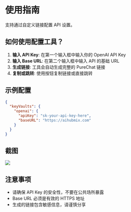 # 使用指南

支持通过自定义链接配置 API 设置。

## 如何使用配置工具？

1. **输入 API Key**: 在第一个输入框中输入你的 OpenAI API Key
2. **输入 Base URL**: 在第二个输入框中输入 API 的基础 URL
3. **生成链接**: 工具会自动生成完整的 PureChat 链接
4. **复制或跳转**: 使用按钮复制链接或直接跳转

## 示例配置

```json
{
  "keyVaults": {
    "openai": {
      "apiKey": "sk-your-api-key-here",
      "baseURL": "https://aihubmix.com"
    }
  }
}
```

## 截图

<img src="/protocol.png">

## 注意事项

- 请确保 API Key 的安全性，不要在公共场所暴露
- Base URL 必须是有效的 HTTPS 地址
- 生成的链接包含敏感信息，请谨慎分享

<ConfigTool />
